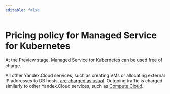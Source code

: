 ```yaml
---
editable: false
---
```

# Pricing policy for Managed Service for Kubernetes

At the Preview stage, Managed Service for Kubernetes can be used free of charge.

All other Yandex.Cloud services, such as creating VMs or allocating external IP addresses to DB hosts, [are charged as usual](../billing/pricing.md). Outgoing traffic is charged similarly to other Yandex.Cloud services, such as [Compute Cloud](../compute/pricing.md#prices-traffic).

